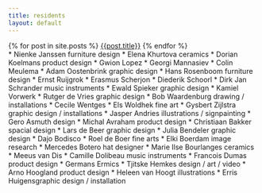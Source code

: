 ```yaml
---
title: residents
layout: default
---
```

<div class="row">	
	<div class="col-md-6">
		{% for post in site.posts %}
			<a href="{{post.url}}">{{post.title}}</a>
		{% endfor %}
	</div>
	<div class="col-md-6">
		* Nienke Janssen furniture design
		* Elena Khurtova ceramics
		* Dorian Koelmans product design
		* Gwion Lopez
		* Georgi Mannasiev
		* Colin Meulema
		* Adam Oostenbrink graphic design
		* Hans Rosenboom furniture design
		* Ernst Ruijgrok
		* Erasmus Scherjon
		* Diederik Schoorl
		* Dirk Jan Schrander music instruments
		* Ewald Spieker graphic design
		* Kamiel Vorwerk
		* Rutger de Vries graphic design
		* Bob Waardenburg drawing / installations
		* Cecile Wentges
		* Els Woldhek fine art
		* Gysbert Zijlstra graphic design / installations
		* Jasper Andries illustrations / signpainting
		* Gero Asmuth design
		* Michal Avraham product design
		* Christiaan Bakker spacial design
		* Lars de Beer graphic design
		* Julia Bendeler graphic design
		* Dajo Bodisco
		* Roel de Boer fine arts
		* Elki Boerdam image research
		* Mercedes Botero hat designer
		* Marie Ilse Bourlanges ceramics
		* Meeus van Dis
		* Camille Dolibeau music instruments
		* Francois Dumas product design
		* Germans Ermics
		* Tjitske Hemkes design / art / video
		* Arno Hoogland product design
		* Heleen van Hoogt illustrations
		* Erris Huigensgraphic design / installation
	</div>
</div>